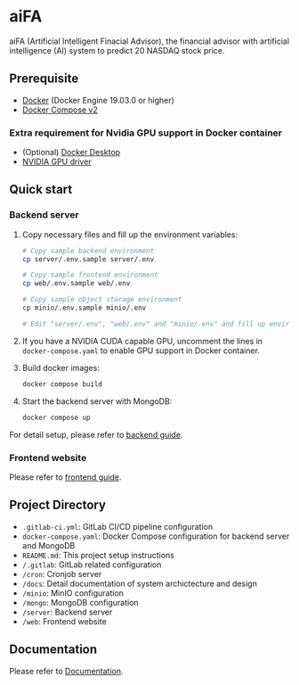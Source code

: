# aiFA

aiFA (Artificial Intelligent Finacial Advisor), the financial advisor with
artificial intelligence (AI) system to predict 20 NASDAQ stock price.

## Prerequisite

- [Docker](https://docs.docker.com/get-docker/) (Docker Engine 19.03.0 or higher)
- [Docker Compose v2](https://docs.docker.com/compose/install/)

### Extra requirement for Nvidia GPU support in Docker container

- (Optional) [Docker Desktop](https://www.docker.com/products/docker-desktop/)
- [NVIDIA GPU driver](https://www.nvidia.com/download/index.aspx)

## Quick start

### Backend server

1. Copy necessary files and fill up the environment variables:

   ```bash
   # Copy sample backend environment
   cp server/.env.sample server/.env

   # Copy sample frontend environment
   cp web/.env.sample web/.env

   # Copy sample object storage environment
   cp minio/.env.sample minio/.env

   # Edit "server/.env", "web/.env" and "minio/.env" and fill up environment variables
   ```

2. If you have a NVIDIA CUDA capable GPU, uncomment the lines in
   `docker-compose.yaml` to enable GPU support in Docker container.

3. Build docker images:

   ```bash
   docker compose build
   ```

4. Start the backend server with MongoDB:

   ```bash
   docker compose up
   ```

For detail setup, please refer to [backend guide](server/README.md).

### Frontend website

Please refer to [frontend guide](web/README.md).

## Project Directory

- `.gitlab-ci.yml`: GitLab CI/CD pipeline configuration
- `docker-compose.yaml`: Docker Compose configuration for backend server and MongoDB
- `README.md`: This project setup instructions
- `/.gitlab`: GitLab related configuration
- `/cron`: Cronjob server
- `/docs`: Detail documentation of system archictecture and design
- `/minio`: MinIO configuration
- `/mongo`: MongoDB configuration
- `/server`: Backend server
- `/web`: Frontend website

## Documentation

Please refer to [Documentation](docs/README.md).

